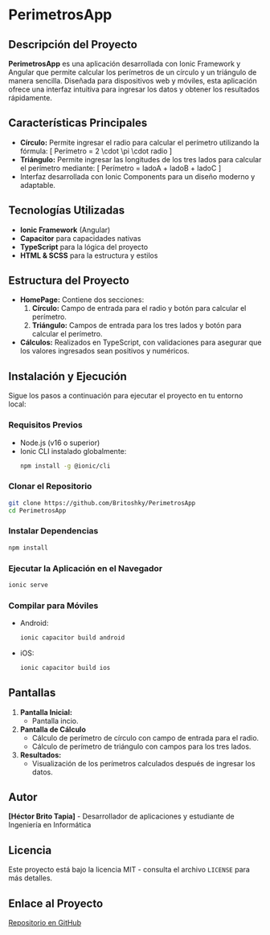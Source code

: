 # PerimetrosApp

## Descripción del Proyecto
**PerimetrosApp** es una aplicación desarrollada con Ionic Framework y Angular que permite calcular los perímetros de un círculo y un triángulo de manera sencilla. Diseñada para dispositivos web y móviles, esta aplicación ofrece una interfaz intuitiva para ingresar los datos y obtener los resultados rápidamente.

## Características Principales
- **Círculo:** Permite ingresar el radio para calcular el perímetro utilizando la fórmula:
  \[ Perímetro = 2 \cdot \pi \cdot radio \]
- **Triángulo:** Permite ingresar las longitudes de los tres lados para calcular el perímetro mediante:
  \[ Perímetro = ladoA + ladoB + ladoC \]
- Interfaz desarrollada con Ionic Components para un diseño moderno y adaptable.

## Tecnologías Utilizadas
- **Ionic Framework** (Angular)
- **Capacitor** para capacidades nativas
- **TypeScript** para la lógica del proyecto
- **HTML & SCSS** para la estructura y estilos

## Estructura del Proyecto
- **HomePage:** Contiene dos secciones:
  1. **Círculo:** Campo de entrada para el radio y botón para calcular el perímetro.
  2. **Triángulo:** Campos de entrada para los tres lados y botón para calcular el perímetro.
- **Cálculos:** Realizados en TypeScript, con validaciones para asegurar que los valores ingresados sean positivos y numéricos.

## Instalación y Ejecución
Sigue los pasos a continuación para ejecutar el proyecto en tu entorno local:

### Requisitos Previos
- Node.js (v16 o superior)
- Ionic CLI instalado globalmente:
  ```bash
  npm install -g @ionic/cli
  ```

### Clonar el Repositorio
```bash
git clone https://github.com/Britoshky/PerimetrosApp
cd PerimetrosApp
```

### Instalar Dependencias
```bash
npm install
```

### Ejecutar la Aplicación en el Navegador
```bash
ionic serve
```

### Compilar para Móviles
- Android:
  ```bash
  ionic capacitor build android
  ```
- iOS:
  ```bash
  ionic capacitor build ios
  ```

## Pantallas
1. **Pantalla Inicial:**
   - Pantalla incio.
3. **Pantalla de Cálculo**
   - Cálculo de perímetro de círculo con campo de entrada para el radio.
   - Cálculo de perímetro de triángulo con campos para los tres lados.
4. **Resultados:**
   - Visualización de los perímetros calculados después de ingresar los datos.

## Autor
**[Héctor Brito Tapia]** - Desarrollador de aplicaciones y estudiante de Ingeniería en Informática

## Licencia
Este proyecto está bajo la licencia MIT - consulta el archivo `LICENSE` para más detalles.

## Enlace al Proyecto
[Repositorio en GitHub](https://github.com/Britoshky/PerimetrosApp)
